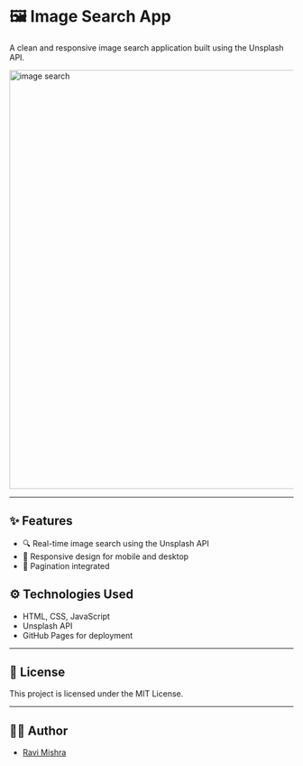 # 🖼️ Image Search App

A clean and responsive image search application built using the Unsplash API.

[<img width="1549" height="742" alt="image search" src="https://github.com/user-attachments/assets/ab579492-fdeb-403a-9f97-2bca99dda190" />](https://rk-virus.github.io/Image-Search-App/)

---

## ✨ Features

- 🔍 Real-time image search using the Unsplash API  
- 📱 Responsive design for mobile and desktop  
- 📝 Pagination integrated  

## ⚙️ Technologies Used

- HTML, CSS, JavaScript  
- Unsplash API  
- GitHub Pages for deployment  

---

## 📝 License

This project is licensed under the MIT License.

---

## 🙋‍♂️ Author

- [Ravi Mishra](https://github.com/rk-virus)

